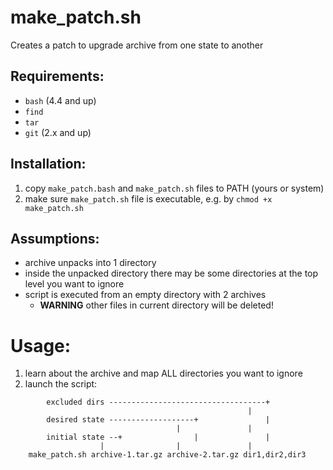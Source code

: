 # make_patch.sh

Creates a patch to upgrade archive from one state to another

## Requirements:

* `bash` (4.4 and up)
* `find`
* `tar`
* `git` (2.x and up)

## Installation:

1. copy `make_patch.bash` and `make_patch.sh` files to PATH (yours or system)
1. make sure `make_patch.sh` file is executable, e.g. by `chmod +x make_patch.sh`

## Assumptions:

* archive unpacks into 1 directory
* inside the unpacked directory there may be some directories at the top level you want to ignore
* script is executed from an empty directory with 2 archives
    * **WARNING** other files in current directory will be deleted!

# Usage:

1. learn about the archive and map ALL directories you want to ignore
1. launch the script:
```!bash
        excluded dirs -----------------------------------+
	                                                 |
        desired state -------------------+               |
	                                 |               |
        initial state --+                |               |
	                |                |               |
	make_patch.sh archive-1.tar.gz archive-2.tar.gz dir1,dir2,dir3
```
